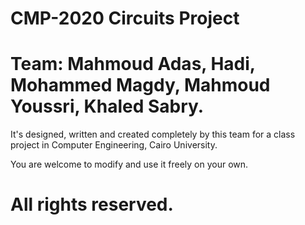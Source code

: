 # CMP-2020 Circuits Project

# Team: Mahmoud Adas, Hadi, Mohammed Magdy, Mahmoud Youssri, Khaled Sabry.

It's designed, written and created completely by this team for a class project in Computer Engineering, Cairo University.

You are welcome to modify and use it freely on your own.

# All rights reserved.
